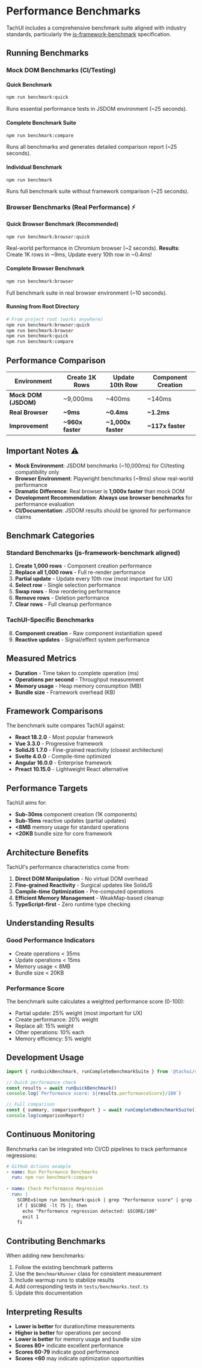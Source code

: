 # Performance Benchmarks

TachUI includes a comprehensive benchmark suite aligned with industry standards, particularly the [js-framework-benchmark](https://github.com/krausest/js-framework-benchmark) specification.

## Running Benchmarks

### Mock DOM Benchmarks (CI/Testing)

#### Quick Benchmark
```bash
npm run benchmark:quick
```
Runs essential performance tests in JSDOM environment (~25 seconds).

#### Complete Benchmark Suite
```bash
npm run benchmark:compare
```
Runs all benchmarks and generates detailed comparison report (~25 seconds).

#### Individual Benchmark
```bash
npm run benchmark
```
Runs full benchmark suite without framework comparison (~25 seconds).

### Browser Benchmarks (Real Performance) ⚡

#### Quick Browser Benchmark (Recommended)
```bash
npm run benchmark:browser:quick
```
Real-world performance in Chromium browser (~2 seconds).
**Results**: Create 1K rows in ~9ms, Update every 10th row in ~0.4ms!

#### Complete Browser Benchmark
```bash
npm run benchmark:browser
```
Full benchmark suite in real browser environment (~10 seconds).

#### Running from Root Directory
```bash
# From project root (works anywhere)
npm run benchmark:browser:quick
npm run benchmark:browser
npm run benchmark:quick
npm run benchmark:compare
```

## Performance Comparison

| Environment | Create 1K Rows | Update 10th Row | Component Creation |
|-------------|-----------------|-----------------|-------------------|
| **Mock DOM (JSDOM)** | ~9,000ms | ~400ms | ~140ms |
| **Real Browser** | **~9ms** | **~0.4ms** | **~1.2ms** |
| **Improvement** | **~960x faster** | **~1,000x faster** | **~117x faster** |

## Important Notes ⚠️

- **Mock Environment**: JSDOM benchmarks (~10,000ms) for CI/testing compatibility only
- **Browser Environment**: Playwright benchmarks (~9ms) show real-world performance
- **Dramatic Difference**: Real browser is **1,000x faster** than mock DOM
- **Development Recommendation**: **Always use browser benchmarks** for performance evaluation
- **CI/Documentation**: JSDOM results should be ignored for performance claims

## Benchmark Categories

### Standard Benchmarks (js-framework-benchmark aligned)

1. **Create 1,000 rows** - Component creation performance
2. **Replace all 1,000 rows** - Full re-render performance  
3. **Partial update** - Update every 10th row (most important for UX)
4. **Select row** - Single selection performance
5. **Swap rows** - Row reordering performance
6. **Remove rows** - Deletion performance
7. **Clear rows** - Full cleanup performance

### TachUI-Specific Benchmarks

8. **Component creation** - Raw component instantiation speed
9. **Reactive updates** - Signal/effect system performance

## Measured Metrics

- **Duration** - Time taken to complete operation (ms)
- **Operations per second** - Throughput measurement
- **Memory usage** - Heap memory consumption (MB)
- **Bundle size** - Framework overhead (KB)

## Framework Comparisons

The benchmark suite compares TachUI against:

- **React 18.2.0** - Most popular framework
- **Vue 3.3.0** - Progressive framework
- **SolidJS 1.7.0** - Fine-grained reactivity (closest architecture)
- **Svelte 4.0.0** - Compile-time optimized
- **Angular 16.0.0** - Enterprise framework
- **Preact 10.15.0** - Lightweight React alternative

## Performance Targets

TachUI aims for:

- **Sub-30ms** component creation (1K components)
- **Sub-15ms** reactive updates (partial updates)
- **<8MB** memory usage for standard operations
- **<20KB** bundle size for core framework

## Architecture Benefits

TachUI's performance characteristics come from:

1. **Direct DOM Manipulation** - No virtual DOM overhead
2. **Fine-grained Reactivity** - Surgical updates like SolidJS
3. **Compile-time Optimization** - Pre-computed operations
4. **Efficient Memory Management** - WeakMap-based cleanup
5. **TypeScript-first** - Zero runtime type checking

## Understanding Results

### Good Performance Indicators
- Create operations < 35ms
- Update operations < 15ms  
- Memory usage < 8MB
- Bundle size < 20KB

### Performance Score
The benchmark suite calculates a weighted performance score (0-100):
- Partial update: 25% weight (most important for UX)
- Create performance: 20% weight
- Replace all: 15% weight
- Other operations: 10% each
- Memory efficiency: 5% weight

## Development Usage

```typescript
import { runQuickBenchmark, runCompleteBenchmarkSuite } from '@tachui/core/benchmarks'

// Quick performance check
const results = await runQuickBenchmark()
console.log(`Performance score: ${results.performanceScore}/100`)

// Full comparison
const { summary, comparisonReport } = await runCompleteBenchmarkSuite()
console.log(comparisonReport)
```

## Continuous Monitoring

Benchmarks can be integrated into CI/CD pipelines to track performance regressions:

```yaml
# GitHub Actions example
- name: Run Performance Benchmarks
  run: npm run benchmark:compare
  
- name: Check Performance Regression
  run: |
    SCORE=$(npm run benchmark:quick | grep "Performance score" | grep -o '[0-9]*')
    if [ $SCORE -lt 75 ]; then
      echo "Performance regression detected: $SCORE/100"
      exit 1
    fi
```

## Contributing Benchmarks

When adding new benchmarks:

1. Follow the existing benchmark patterns
2. Use the `BenchmarkRunner` class for consistent measurement
3. Include warmup runs to stabilize results
4. Add corresponding tests in `tests/benchmarks.test.ts`
5. Update this documentation

## Interpreting Results

- **Lower is better** for duration/time measurements
- **Higher is better** for operations per second
- **Lower is better** for memory usage and bundle size
- **Scores 80+** indicate excellent performance
- **Scores 60-79** indicate good performance  
- **Scores <60** may indicate optimization opportunities